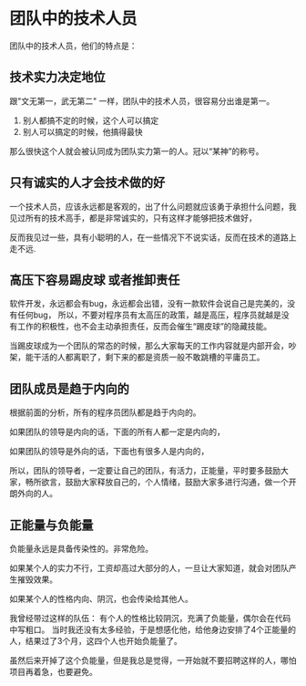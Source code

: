 # 团队中的技术人员

团队中的技术人员，他们的特点是：

## 技术实力决定地位

跟"文无第一，武无第二" 一样，团队中的技术人员，很容易分出谁是第一。

1. 别人都搞不定的时候，这个人可以搞定
2. 别人可以搞定的时候，他搞得最快

那么很快这个人就会被认同成为团队实力第一的人。冠以“某神”的称号。

## 只有诚实的人才会技术做的好

一个技术人员，应该永远都是客观的，出了什么问题就应该勇于承担什么问题，我见过所有的技术高手，都是非常诚实的，只有这样才能够把技术做好，

反而我见过一些，具有小聪明的人，在一些情况下不说实话，反而在技术的道路上走不远.

## 高压下容易踢皮球 或者推卸责任

软件开发，永远都会有bug，永远都会出错，没有一款软件会说自己是完美的，没有任何bug，
所以，不要对程序员有太高压的政策，越是高压，程序员就越是没有工作的积极性，也不会主动承担责任，反而会催生“踢皮球”的隐藏技能。

当踢皮球成为一个团队的常态的时候，那么大家每天的工作内容就是内部开会，吵架，能干活的人都离职了，剩下来的都是资质一般不敢跳槽的平庸员工。

## 团队成员是趋于内向的

根据前面的分析，所有的程序员团队都是趋于内向的。

如果团队的领导是内向的话，下面的所有人都一定是内向的，

如果团队的领导是外向的话，下面也有很多人是内向的，

所以，团队的领导者，一定要让自己的团队，有活力，正能量，平时要多鼓励大家，畅所欲言，鼓励大家释放自己的，个人情绪，鼓励大家多进行沟通，做一个开朗外向的人。

## 正能量与负能量

负能量永远是具备传染性的。非常危险。

如果某个人的实力不行，工资却高过大部分的人，一旦让大家知道，就会对团队产生摧毁效果。

如果某个人的性格内向、阴沉，也会传染给其他人。

我曾经带过这样的队伍： 有个人的性格比较阴沉，充满了负能量，偶尔会在代码中写粗口。
当时我还没有太多经验，于是想感化他，给他身边安排了4个正能量的人，结果过了3个月，这四个人也开始负能量了。

虽然后来开掉了这个负能量，但是我总是觉得，一开始就不要招聘这样的人，哪怕项目再着急，也要避免。

